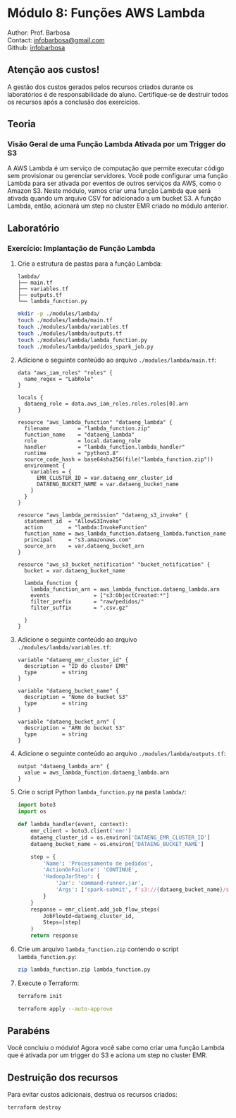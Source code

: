 # Módulo 8: Funções AWS Lambda

Author: Prof. Barbosa  
Contact: infobarbosa@gmail.com  
Github: [infobarbosa](https://github.com/infobarbosa)

## Atenção aos custos!
A gestão dos custos gerados pelos recursos criados durante os laboratórios é de responsabilidade do aluno. Certifique-se de destruir todos os recursos após a conclusão dos exercícios.

## Teoria

### Visão Geral de uma Função Lambda Ativada por um Trigger do S3
A AWS Lambda é um serviço de computação que permite executar código sem provisionar ou gerenciar servidores. Você pode configurar uma função Lambda para ser ativada por eventos de outros serviços da AWS, como o Amazon S3. Neste módulo, vamos criar uma função Lambda que será ativada quando um arquivo CSV for adicionado a um bucket S3. A função Lambda, então, acionará um step no cluster EMR criado no módulo anterior.

## Laboratório

### Exercício: Implantação de Função Lambda

1. Crie a estrutura de pastas para a função Lambda:
    ```
    lambda/
    ├── main.tf
    ├── variables.tf
    ├── outputs.tf
    └── lambda_function.py
    ```

    ```sh
    mkdir -p ./modules/lambda/
    touch ./modules/lambda/main.tf 
    touch ./modules/lambda/variables.tf 
    touch ./modules/lambda/outputs.tf 
    touch ./modules/lambda/lambda_function.py
    touch ./modules/lambda/pedidos_spark_job.py
    ```

2. Adicione o seguinte conteúdo ao arquivo `./modules/lambda/main.tf`:
    ```hcl
    data "aws_iam_roles" "roles" {
      name_regex = "LabRole"
    }

    locals {
      dataeng_role = data.aws_iam_roles.roles.roles[0].arn
    }

    resource "aws_lambda_function" "dataeng_lambda" {
      filename         = "lambda_function.zip"
      function_name    = "dataeng_lambda"
      role             = local.dataeng_role
      handler          = "lambda_function.lambda_handler"
      runtime          = "python3.8"
      source_code_hash = base64sha256(file("lambda_function.zip"))
      environment {
        variables = {
          EMR_CLUSTER_ID = var.dataeng_emr_cluster_id
          DATAENG_BUCKET_NAME = var.dataeng_bucket_name
        }
      }
    }

    resource "aws_lambda_permission" "dataeng_s3_invoke" {
      statement_id  = "AllowS3Invoke"
      action        = "lambda:InvokeFunction"
      function_name = aws_lambda_function.dataeng_lambda.function_name
      principal     = "s3.amazonaws.com"
      source_arn    = var.dataeng_bucket_arn
    }

    resource "aws_s3_bucket_notification" "bucket_notification" {
      bucket = var.dataeng_bucket_name

      lambda_function {
        lambda_function_arn = aws_lambda_function.dataeng_lambda.arn
        events              = ["s3:ObjectCreated:*"]
        filter_prefix       = "raw/pedidos/"
        filter_suffix       = ".csv.gz"

      }
    }

    ```

3. Adicione o seguinte conteúdo ao arquivo `./modules/lambda/variables.tf`:
    ```hcl
    variable "dataeng_emr_cluster_id" {
      description = "ID do cluster EMR"
      type        = string
    }

    variable "dataeng_bucket_name" {
      description = "Nome do bucket S3"
      type        = string
    }

    variable "dataeng_bucket_arn" {
      description = "ARN do bucket S3"
      type        = string
    }

    ```

4. Adicione o seguinte conteúdo ao arquivo `./modules/lambda/outputs.tf`:
    ```hcl
    output "dataeng_lambda_arn" {
      value = aws_lambda_function.dataeng_lambda.arn
    }

    ```

5. Crie o script Python `lambda_function.py` na pasta `lambda/`:
    ```python
    import boto3
    import os

    def lambda_handler(event, context):
        emr_client = boto3.client('emr')
        dataeng_cluster_id = os.environ['DATAENG_EMR_CLUSTER_ID']
        dataeng_bucket_name = os.environ['DATAENG_BUCKET_NAME']

        step = {
            'Name': 'Processamento de pedidos',
            'ActionOnFailure': 'CONTINUE',
            'HadoopJarStep': {
                'Jar': 'command-runner.jar',
                'Args': ['spark-submit', f's3://{dataeng_bucket_name}/scripts/pedidos_spark_job.py']
            }
        }
        response = emr_client.add_job_flow_steps(
            JobFlowId=dataeng_cluster_id,
            Steps=[step]
        )
        return response
    ```

6. Crie um arquivo `lambda_function.zip` contendo o script `lambda_function.py`:
    ```sh
    zip lambda_function.zip lambda_function.py
    ```

7. Execute o Terraform:
    ```sh
    terraform init
    ```

    ```sh
    terraform apply --auto-approve
    ```

## Parabéns
Você concluiu o módulo! Agora você sabe como criar uma função Lambda que é ativada por um trigger do S3 e aciona um step no cluster EMR.

## Destruição dos recursos
Para evitar custos adicionais, destrua os recursos criados:
```sh
terraform destroy